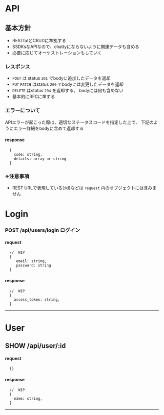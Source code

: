 # API
## 基本方針
- RESTfulとCRUDに準拠する
- SSDKsなAPIなので、chattyにならないように関連データも含める
- 必要に応じてオーケストレーションもしていく
 ### レスポンス
- `POST` は status `201` でbodyに追加したデータを返却
- `PUT` `PATCH` はstatus `200` でbodyには変更したデータを返却
- `DELETE` はstatus `204` を返却する。 bodyには何も含めない
- 基本的にRFCに準ずる
 ### エラーについて
APIエラーが起こった際は、適切なステータスコードを指定した上で、
下記のようにエラー詳細をbodyに含めて返却する
#### response
```
  {
    code: string,
    details: array or string
  }
```
 ### ※注意事項
- REST URLで表現している(:id)などは `request` 内のオブジェクトには含みません
 # Login
### POST /api/users/login ログイン
#### request
```
  //  WIP
  {
     email: string,
     password: string
  }
```
 #### response
```
  //  WIP
  {
    access_token: string,
  }
```
---
 # User
## SHOW /api/user/:id
#### request
```
  {}
```
 #### response
```
  //  WIP
  {
    name: string,
  }
```
---
